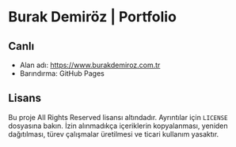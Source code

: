 # Burak Demiröz | Portfolio

## Canlı
- Alan adı: https://www.burakdemiroz.com.tr
- Barındırma: GitHub Pages

## Lisans
Bu proje All Rights Reserved lisansı altındadır. Ayrıntılar için `LICENSE` dosyasına bakın.
İzin alınmadıkça içeriklerin kopyalanması, yeniden dağıtılması, türev çalışmalar üretilmesi ve ticari kullanım yasaktır.
